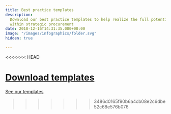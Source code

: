 ```yaml
---
title: Best practice templates
description:
  Download our best practice templates to help realize the full potential
  within strategic procurement
date: 2018-12-16T14:31:35.000+00:00
image: "/images/infographics/folder.svg"
hidden: true

---
```

<<<<<<< HEAD

<a href="/en/ignite-academy/maler" class="btn btn-primary green btn-lg">Download templates</a>
=======
<a href="/en/ignite-academy/maler" class="btn btn-primary green btn-lg">See our templates</a>
>>>>>>> 3486d0165f90b6a4cb08e2c6dbe52c68e576b076
